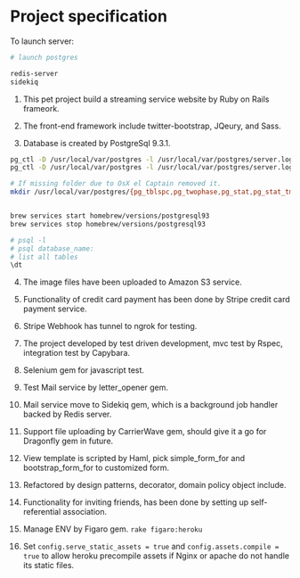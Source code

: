 Project specification
=====================

To launch server:

```sh
# launch postgres

redis-server
sidekiq
```

1.  This pet project build a streaming service website by Ruby on Rails frameork.

2.  The front-end framework include twitter-bootstrap, JQeury, and Sass.

3.  Database is created by PostgreSql 9.3.1.

```sh
pg_ctl -D /usr/local/var/postgres -l /usr/local/var/postgres/server.log start
pg_ctl -D /usr/local/var/postgres -l /usr/local/var/postgres/server.log stop

# If missing folder due to OsX el Captain removed it.
mkdir /usr/local/var/postgres/{pg_tblspc,pg_twophase,pg_stat,pg_stat_tmp,pg_replslot,pg_snapshots}/


brew services start homebrew/versions/postgresql93
brew services stop homebrew/versions/postgresql93

# psql -l
# psql database_name:
# list all tables
\dt
```

4.  The image files have been uploaded to Amazon S3 service.

5.  Functionality of credit card payment has been done by Stripe credit card payment service.

6.  Stripe Webhook has tunnel to ngrok for testing.

7.  The project developed by test driven development, mvc test by Rspec, integration test by Capybara.

8.  Selenium gem for javascript test.

9.  Test Mail service by letter_opener gem.

10. Mail service move to Sidekiq gem, which is a background job handler backed by Redis server.

11. Support file uploading by CarrierWave gem, should give it a go for Dragonfly gem in future.

12. View template is scripted by Haml, pick simple_form_for and bootstrap_form_for to customized form.

13. Refactored by design patterns, decorator, domain policy object include.

14. Functionality for inviting friends, has been done by setting up self-referential association.

15. Manage ENV by Figaro gem. `rake figaro:heroku`

16. Set `config.serve_static_assets = true` and `config.assets.compile = true` to allow heroku precompile assets if Nginx or apache do not handle its static files.
